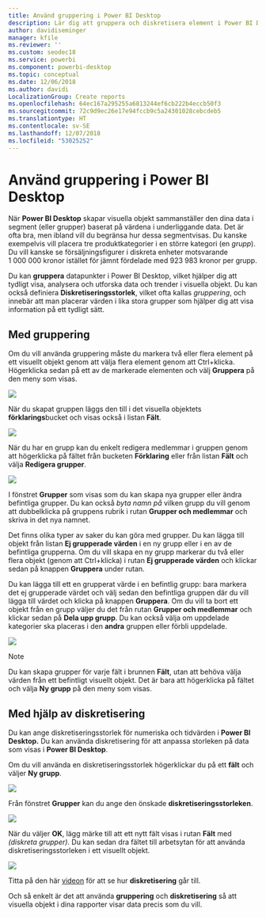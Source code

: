 ```yaml
---
title: Använd gruppering i Power BI Desktop
description: Lär dig att gruppera och diskretisera element i Power BI Desktop
author: davidiseminger
manager: kfile
ms.reviewer: ''
ms.custom: seodec18
ms.service: powerbi
ms.component: powerbi-desktop
ms.topic: conceptual
ms.date: 12/06/2018
ms.author: davidi
LocalizationGroup: Create reports
ms.openlocfilehash: 64ec167a295255a6813244ef6cb222b4eccb50f3
ms.sourcegitcommit: 72c9d9ec26e17e94fccb9c5a24301028cebcdeb5
ms.translationtype: HT
ms.contentlocale: sv-SE
ms.lasthandoff: 12/07/2018
ms.locfileid: "53025252"
---
```

# <a name="use-grouping-and-binning-in-power-bi-desktop"></a>Använd gruppering i Power BI Desktop
När **Power BI Desktop** skapar visuella objekt sammanställer den dina data i segment (eller grupper) baserat på värdena i underliggande data. Det är ofta bra, men ibland vill du begränsa hur dessa segmentvisas. Du kanske exempelvis vill placera tre produktkategorier i en större kategori (en *grupp*). Du vill kanske se försäljningsfigurer i diskreta enheter motsvarande 1 000 000 kronor istället för jämnt fördelade med 923 983 kronor per grupp.

Du kan **gruppera** datapunkter i Power BI Desktop, vilket hjälper dig att tydligt visa, analysera och utforska data och trender i visuella objekt. Du kan också definiera **Diskretiseringsstorlek**, vilket ofta kallas *gruppering*, och innebär att man placerar värden i lika stora grupper som hjälper dig att visa information på ett tydligt sätt.

## <a name="using-grouping"></a>Med gruppering
Om du vill använda gruppering måste du markera två eller flera element på ett visuellt objekt genom att välja flera element genom att Ctrl+klicka. Högerklicka sedan på ett av de markerade elementen och välj **Gruppera** på den meny som visas.

![](media/desktop-grouping-and-binning/grouping-binning_1.png)

När du skapat gruppen läggs den till i det visuella objektets **förklarings**bucket och visas också i listan **Fält**.

![](media/desktop-grouping-and-binning/grouping-binning_2.png)

När du har en grupp kan du enkelt redigera medlemmar i gruppen genom att högerklicka på fältet från bucketen **Förklaring** eller från listan **Fält** och välja **Redigera grupper**.

![](media/desktop-grouping-and-binning/grouping-binning_3.png)

I fönstret **Grupper** som visas som du kan skapa nya grupper eller ändra befintliga grupper. Du kan också *byta namn på* vilken grupp du vill genom att dubbelklicka på gruppens rubrik i rutan **Grupper och medlemmar** och skriva in det nya namnet.

Det finns olika typer av saker du kan göra med grupper. Du kan lägga till objekt från listan **Ej grupperade värden** i en ny grupp eller i en av de befintliga grupperna. Om du vill skapa en ny grupp markerar du två eller flera objekt (genom att Ctrl+klicka) i rutan **Ej grupperade värden** och klickar sedan på knappen **Gruppera** under rutan.

Du kan lägga till ett en grupperat värde i en befintlig grupp: bara markera det ej grupperade värdet och välj sedan den befintliga gruppen där du vill lägga till värdet och klicka på knappen **Gruppera**. Om du vill ta bort ett objekt från en grupp väljer du det från rutan **Grupper och medlemmar** och klickar sedan på **Dela upp grupp**. Du kan också välja om uppdelade kategorier ska placeras i den **andra** gruppen eller förbli uppdelade.

![](media/desktop-grouping-and-binning/grouping-binning_4.png)

> [!NOTE]
> Du kan skapa grupper för varje fält i brunnen **Fält**, utan att behöva välja värden från ett befintligt visuellt objekt. Det är bara att högerklicka på fältet och välja **Ny grupp** på den meny som visas.

## <a name="using-binning"></a>Med hjälp av diskretisering
Du kan ange diskretiseringsstorlek för numeriska och tidvärden i **Power BI Desktop.** Du kan använda diskretisering för att anpassa storleken på data som visas i **Power BI Desktop**.

Om du vill använda en diskretiseringsstorlek högerklickar du på ett **fält** och väljer **Ny grupp**.

![](media/desktop-grouping-and-binning/grouping-binning_5.png)

Från fönstret **Grupper** kan du ange den önskade **diskretiseringsstorleken**.

![](media/desktop-grouping-and-binning/grouping-binning_6.png)

När du väljer **OK**, lägg märke till att ett nytt fält visas i rutan **Fält** med *(diskreta grupper)*. Du kan sedan dra fältet till arbetsytan för att använda diskretiseringsstorleken i ett visuellt objekt.

![](media/desktop-grouping-and-binning/grouping-binning_7.png)

Titta på den här [videon](https://www.youtube.com/watch?v=BRvdZSfO0DY) för att se hur **diskretisering** går till.

Och så enkelt är det att använda **gruppering** och **diskretisering** så att visuella objekt i dina rapporter visar data precis som du vill.

